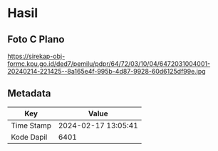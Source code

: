 # Hasil

## Foto C Plano

https://sirekap-obj-formc.kpu.go.id/ded7/pemilu/pdpr/64/72/03/10/04/6472031004001-20240214-221425--8a165e4f-995b-4d87-9928-60d6125df99e.jpg


## Metadata

| Key        | Value               |
| ---------- | ------------------- |
| Time Stamp | 2024-02-17 13:05:41 |
| Kode Dapil | 6401                |



